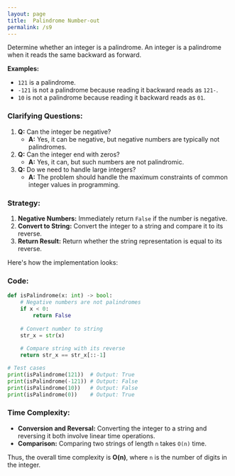 ```yaml
---
layout: page
title:  Palindrome Number-out
permalink: /s9
---
```

Determine whether an integer is a palindrome. An integer is a palindrome when it reads the same backward as forward.

**Examples:**
- `121` is a palindrome.
- `-121` is not a palindrome because reading it backward reads as `121-`.
- `10` is not a palindrome because reading it backward reads as `01`.

### Clarifying Questions:
1. **Q:** Can the integer be negative?
   - **A:** Yes, it can be negative, but negative numbers are typically not palindromes.
2. **Q:** Can the integer end with zeros?
   - **A:** Yes, it can, but such numbers are not palindromic.
3. **Q:** Do we need to handle large integers?
   - **A:** The problem should handle the maximum constraints of common integer values in programming.

### Strategy:
1. **Negative Numbers:** Immediately return `False` if the number is negative.
2. **Convert to String:** Convert the integer to a string and compare it to its reverse.
3. **Return Result:** Return whether the string representation is equal to its reverse.

Here's how the implementation looks:

### Code:
```python
def isPalindrome(x: int) -> bool:
    # Negative numbers are not palindromes
    if x < 0:
        return False
    
    # Convert number to string
    str_x = str(x)
    
    # Compare string with its reverse
    return str_x == str_x[::-1]

# Test cases
print(isPalindrome(121))  # Output: True
print(isPalindrome(-121)) # Output: False
print(isPalindrome(10))   # Output: False
print(isPalindrome(0))    # Output: True
```

### Time Complexity:
- **Conversion and Reversal:** Converting the integer to a string and reversing it both involve linear time operations.
- **Comparison:** Comparing two strings of length `n` takes `O(n)` time.
  
Thus, the overall time complexity is **O(n)**, where `n` is the number of digits in the integer.